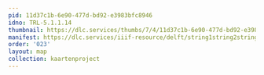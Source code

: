 ```yaml
---
pid: 11d37c1b-6e90-477d-bd92-e3983bfc8946
idno: TRL-5.1.1.14
thumbnail: https://dlc.services/thumbs/7/4/11d37c1b-6e90-477d-bd92-e3983bfc8946/full/400,339/0/default.jpg
manifest: https://dlc.services/iiif-resource/delft/string1string2string3/kaartenproject-2007/TRL-5.1.1.14
order: '023'
layout: map
collection: kaartenproject
---
```

